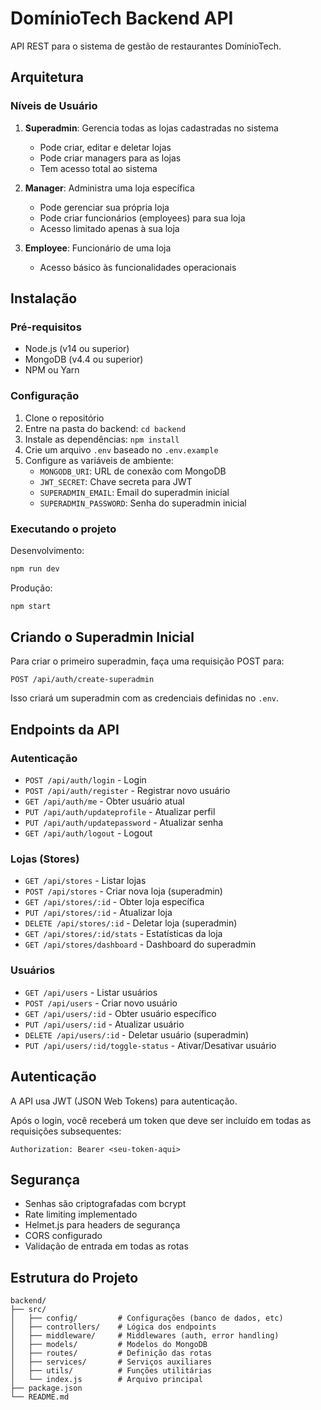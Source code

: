 # DomínioTech Backend API

API REST para o sistema de gestão de restaurantes DomínioTech.

## Arquitetura

### Níveis de Usuário

1. **Superadmin**: Gerencia todas as lojas cadastradas no sistema
   - Pode criar, editar e deletar lojas
   - Pode criar managers para as lojas
   - Tem acesso total ao sistema

2. **Manager**: Administra uma loja específica
   - Pode gerenciar sua própria loja
   - Pode criar funcionários (employees) para sua loja
   - Acesso limitado apenas à sua loja

3. **Employee**: Funcionário de uma loja
   - Acesso básico às funcionalidades operacionais

## Instalação

### Pré-requisitos

- Node.js (v14 ou superior)
- MongoDB (v4.4 ou superior)
- NPM ou Yarn

### Configuração

1. Clone o repositório
2. Entre na pasta do backend: `cd backend`
3. Instale as dependências: `npm install`
4. Crie um arquivo `.env` baseado no `.env.example`
5. Configure as variáveis de ambiente:
   - `MONGODB_URI`: URL de conexão com MongoDB
   - `JWT_SECRET`: Chave secreta para JWT
   - `SUPERADMIN_EMAIL`: Email do superadmin inicial
   - `SUPERADMIN_PASSWORD`: Senha do superadmin inicial

### Executando o projeto

Desenvolvimento:
```bash
npm run dev
```

Produção:
```bash
npm start
```

## Criando o Superadmin Inicial

Para criar o primeiro superadmin, faça uma requisição POST para:

```
POST /api/auth/create-superadmin
```

Isso criará um superadmin com as credenciais definidas no `.env`.

## Endpoints da API

### Autenticação

- `POST /api/auth/login` - Login
- `POST /api/auth/register` - Registrar novo usuário
- `GET /api/auth/me` - Obter usuário atual
- `PUT /api/auth/updateprofile` - Atualizar perfil
- `PUT /api/auth/updatepassword` - Atualizar senha
- `GET /api/auth/logout` - Logout

### Lojas (Stores)

- `GET /api/stores` - Listar lojas
- `POST /api/stores` - Criar nova loja (superadmin)
- `GET /api/stores/:id` - Obter loja específica
- `PUT /api/stores/:id` - Atualizar loja
- `DELETE /api/stores/:id` - Deletar loja (superadmin)
- `GET /api/stores/:id/stats` - Estatísticas da loja
- `GET /api/stores/dashboard` - Dashboard do superadmin

### Usuários

- `GET /api/users` - Listar usuários
- `POST /api/users` - Criar novo usuário
- `GET /api/users/:id` - Obter usuário específico
- `PUT /api/users/:id` - Atualizar usuário
- `DELETE /api/users/:id` - Deletar usuário (superadmin)
- `PUT /api/users/:id/toggle-status` - Ativar/Desativar usuário

## Autenticação

A API usa JWT (JSON Web Tokens) para autenticação. 

Após o login, você receberá um token que deve ser incluído em todas as requisições subsequentes:

```
Authorization: Bearer <seu-token-aqui>
```

## Segurança

- Senhas são criptografadas com bcrypt
- Rate limiting implementado
- Helmet.js para headers de segurança
- CORS configurado
- Validação de entrada em todas as rotas

## Estrutura do Projeto

```
backend/
├── src/
│   ├── config/         # Configurações (banco de dados, etc)
│   ├── controllers/    # Lógica dos endpoints
│   ├── middleware/     # Middlewares (auth, error handling)
│   ├── models/         # Modelos do MongoDB
│   ├── routes/         # Definição das rotas
│   ├── services/       # Serviços auxiliares
│   ├── utils/          # Funções utilitárias
│   └── index.js        # Arquivo principal
├── package.json
└── README.md
``` 